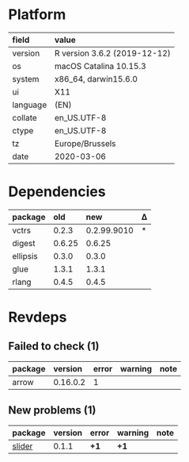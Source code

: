 # Platform

|field    |value                        |
|:--------|:----------------------------|
|version  |R version 3.6.2 (2019-12-12) |
|os       |macOS Catalina 10.15.3       |
|system   |x86_64, darwin15.6.0         |
|ui       |X11                          |
|language |(EN)                         |
|collate  |en_US.UTF-8                  |
|ctype    |en_US.UTF-8                  |
|tz       |Europe/Brussels              |
|date     |2020-03-06                   |

# Dependencies

|package  |old    |new         |Δ  |
|:--------|:------|:-----------|:--|
|vctrs    |0.2.3  |0.2.99.9010 |*  |
|digest   |0.6.25 |0.6.25      |   |
|ellipsis |0.3.0  |0.3.0       |   |
|glue     |1.3.1  |1.3.1       |   |
|rlang    |0.4.5  |0.4.5       |   |

# Revdeps

## Failed to check (1)

|package |version  |error |warning |note |
|:-------|:--------|:-----|:-------|:----|
|arrow   |0.16.0.2 |1     |        |     |

## New problems (1)

|package                      |version |error  |warning |note |
|:----------------------------|:-------|:------|:-------|:----|
|[slider](problems.md#slider) |0.1.1   |__+1__ |__+1__  |     |

